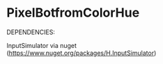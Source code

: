 # PixelBotfromColorHue

DEPENDENCIES:

InputSimulator via nuget (https://www.nuget.org/packages/H.InputSimulator)
